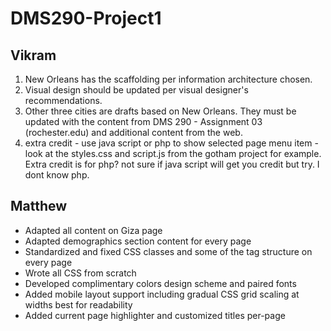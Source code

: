 # DMS290-Project1

## Vikram
1) New Orleans has the scaffolding per information architecture chosen.
2) Visual design should be updated per visual designer's recommendations.
3) Other three cities are drafts based on New Orleans.  They must be updated with the content from DMS 290 - Assignment 03 (rochester.edu) and additional content from the web.
4) extra credit - use java script or php to show selected page menu item - look at the styles.css and script.js from the gotham project for example.  Extra credit is for php? not sure if java script will get you credit but try.  I dont know php.

## Matthew

- Adapted all content on Giza page
- Adapted demographics section content for every page
- Standardized and fixed CSS classes and some of the tag structure on every page
- Wrote all CSS from scratch
- Developed complimentary colors design scheme and paired fonts
- Added mobile layout support including gradual CSS grid scaling at widths best for readability
- Added current page highlighter and customized titles per-page

